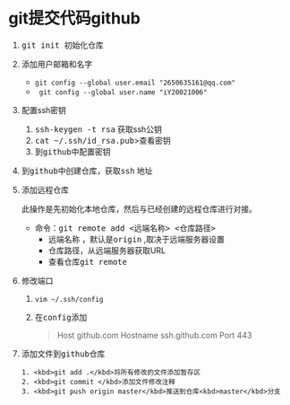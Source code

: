 # git提交代码github

1. <kbd>git init </kbd>  初始化仓库

2. 添加用户邮箱和名字

   - `git config --global user.email "2650635161@qq.com"`
   - ` git config --global user.name "iY20021006"`

3. 配置ssh密钥

   1. <kbd>ssh-keygen -t rsa</kbd> 获取ssh公钥
   2. <kbd>cat ~/.ssh/id_rsa.pub</kbd>>查看密钥
   3. 到<kbd>github</kbd>中配置密钥

4. 到<kbd>github</kbd>中创建仓库，获取<kbd>ssh</kbd> 地址

5. 添加远程仓库

   此操作是先初始化本地仓库，然后与已经创建的远程仓库进行对接。

   - 命令：<kbd>git remote add <远端名称> <仓库路径> </kbd>
     - 远端名称 ，默认是<kbd>origin</kbd> ,取决于远端服务器设置
     - 仓库路径，从远端服务器获取URL
     - 查看仓库<kbd>git remote</kbd>

6. 修改端口

   1. `vim ~/.ssh/config`

   2. 在<kbd>config</kbd>添加

      > Host github.com
      >   Hostname ssh.github.com
      >   Port 443

 7. 添加文件到<kbd>github</kbd>仓库

    	1. <kbd>git add .</kbd>将所有修改的文件添加暂存区
    	2. <kbd>git commit </kbd>添加文件修改注释
    	3. <kbd>git push origin master</kbd>推送到仓库<kbd>master</kbd>分支

    